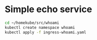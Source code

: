 # Simple echo service

```bash
cd ~/homekube/src/whoami
kubectl create namespace whoami
kubectl apply -f ingress-whoami.yaml
```